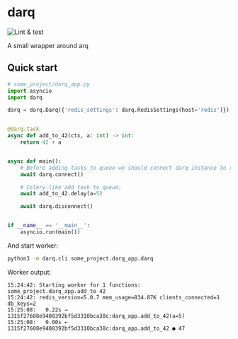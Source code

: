 # darq

![Lint & test](https://github.com/seedofjoy/darq/workflows/Lint%20&%20test/badge.svg?branch=master)

A small wrapper around arq

## Quick start

```python
# some_project/darq_app.py
import asyncio
import darq

darq = darq.Darq({'redis_settings': darq.RedisSettings(host='redis')})


@darq.task
async def add_to_42(ctx, a: int) -> int:
    return 42 + a


async def main():
    # Before adding tasks to queue we should connect darq instance to redis
    await darq.connect()

    # Celery-like add task to queue:
    await add_to_42.delay(a=5)

    await darq.disconnect()


if __name__ == '__main__':
    asyncio.run(main())
```

And start worker:
```sh
python3 -m darq.cli some_project.darq_app.darq
```

Worker output:
```
15:24:42: Starting worker for 1 functions: some_project.darq_app.add_to_42
15:24:42: redis_version=5.0.7 mem_usage=834.87K clients_connected=1 db_keys=2
15:25:08:   0.22s → 1315f27608e9408392bf5d3310bca38c:darq_app.add_to_42(a=5)
15:25:08:   0.00s ← 1315f27608e9408392bf5d3310bca38c:darq_app.add_to_42 ● 47
```
